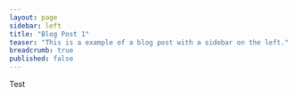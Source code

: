 ```yaml
---
layout: page
sidebar: left
title: "Blog Post 1"
teaser: "This is a example of a blog post with a sidebar on the left."
breadcrumb: true
published: false
---
```


Test